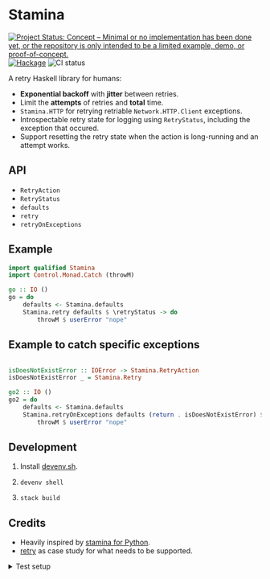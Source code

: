 # Stamina

[![Project Status: Concept – Minimal or no implementation has been done yet, or the repository is only intended to be a limited example, demo, or proof-of-concept.](https://www.repostatus.org/badges/latest/concept.svg)](https://www.repostatus.org/#concept) [![Hackage](https://img.shields.io/hackage/v/stamina.svg?style=flat)](https://hackage.haskell.org/package/stamina) ![CI status](https://github.com/cachix/stamina.hs/actions/workflows/ci.yml/badge.svg)

A retry Haskell library for humans:

- **Exponential backoff** with **jitter** between retries.
- Limit the **attempts** of retries and **total** time.
- `Stamina.HTTP` for retrying retriable `Network.HTTP.Client` exceptions.
- Introspectable retry state for logging using `RetryStatus`, including the exception that occured.
- Support resetting the retry state when the action is long-running and an attempt works.

## API

- `RetryAction`
- `RetryStatus`
- `defaults`
- `retry`
- `retryOnExceptions`

## Example

```haskell
import qualified Stamina
import Control.Monad.Catch (throwM)

go :: IO ()
go = do 
    defaults <- Stamina.defaults
    Stamina.retry defaults $ \retryStatus -> do
        throwM $ userError "nope"
```

## Example to catch specific exceptions

```haskell

isDoesNotExistError :: IOError -> Stamina.RetryAction
isDoesNotExistError _ = Stamina.Retry

go2 :: IO ()
go2 = do 
    defaults <- Stamina.defaults
    Stamina.retryOnExceptions defaults (return . isDoesNotExistError) $ \retryStatus -> do
        throwM $ userError "nope"
```



## Development

1. Install [devenv.sh](https://devenv.sh/getting-started/).

2. `devenv shell`

3. `stack build`

## Credits

- Heavily inspired by [stamina for Python](https://stamina.hynek.me/en/stable/tutorial.html#retries).
- [retry](https://github.com/Soostone/retry) as case study for what needs to be supported.

<details>
  <summary>Test setup</summary>
  
  ```haskell
  main = undefined
  ```
</details>